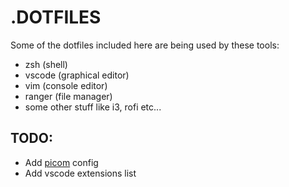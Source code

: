 # .DOTFILES
Some of the dotfiles included here are being used by these tools:

- zsh (shell)
- vscode (graphical editor)
- vim (console editor)
- ranger (file manager)
- some other stuff like i3, rofi etc...

## TODO:
- Add [picom](https://github.com/jonaburg/picom) config
- Add vscode extensions list